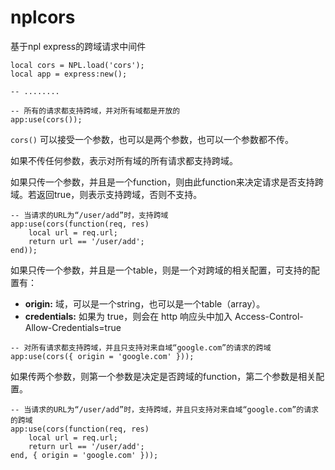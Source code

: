 # nplcors
基于npl express的跨域请求中间件

```
local cors = NPL.load('cors');
local app = express:new();

-- ........

-- 所有的请求都支持跨域，并对所有域都是开放的
app:use(cors());
```

`cors()` 可以接受一个参数，也可以是两个参数，也可以一个参数都不传。

如果不传任何参数，表示对所有域的所有请求都支持跨域。

如果只传一个参数，并且是一个function，则由此function来决定请求是否支持跨域。若返回true，则表示支持跨域，否则不支持。

```
-- 当请求的URL为“/user/add”时，支持跨域
app:use(cors(function(req, res)
	local url = req.url;
	return url == '/user/add';
end));
```

如果只传一个参数，并且是一个table，则是一个对跨域的相关配置，可支持的配置有：

* **origin:** 域，可以是一个string，也可以是一个table（array）。
* **credentials:** 如果为 true，则会在 http 响应头中加入 Access-Control-Allow-Credentials=true

```
-- 对所有请求都支持跨域，并且只支持对来自域“google.com”的请求的跨域
app:use(cors({ origin = 'google.com' }));
```

如果传两个参数，则第一个参数是决定是否跨域的function，第二个参数是相关配置。

```
-- 当请求的URL为“/user/add”时，支持跨域，并且只支持对来自域“google.com”的请求的跨域
app:use(cors(function(req, res)
	local url = req.url;
	return url == '/user/add';
end, { origin = 'google.com' }));
```
